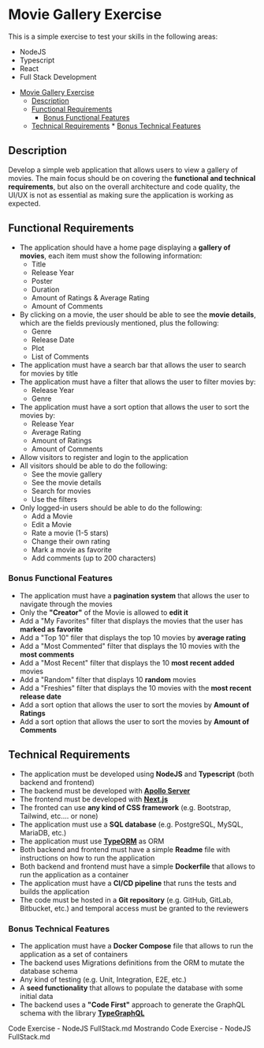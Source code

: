 # Movie Gallery Exercise

This is a simple exercise to test your skills in the following areas:

- NodeJS
- Typescript
- React
- Full Stack Development

<!-- TOC -->

- [Movie Gallery Exercise](#movie-gallery-exercise)
  - [Description](#description)
  - [Functional Requirements](#functional-requirements)
    - [Bonus Functional Features](#bonus-functional-features)
  - [Technical Requirements](#technical-requirements) \* [Bonus Technical Features](#bonus-technical-features)
  <!-- TOC -->

## Description

Develop a simple web application that allows users to view a gallery of movies. The main focus should be on covering
the **functional and technical requirements**, but also on the overall architecture and code quality, the UI/UX is
not as essential as making sure the application is working as expected.

## Functional Requirements

- The application should have a home page displaying a **gallery of movies**, each item must show the following
  information:
  - Title
  - Release Year
  - Poster
  - Duration
  - Amount of Ratings & Average Rating
  - Amount of Comments
- By clicking on a movie, the user should be able to see the **movie details**, which are the fields previously
  mentioned, plus the following:
  - Genre
  - Release Date
  - Plot
  - List of Comments
- The application must have a search bar that allows the user to search for movies by title
- The application must have a filter that allows the user to filter movies by:
  - Release Year
  - Genre
- The application must have a sort option that allows the user to sort the movies by:
  - Release Year
  - Average Rating
  - Amount of Ratings
  - Amount of Comments
- Allow visitors to register and login to the application
- All visitors should be able to do the following:
  - See the movie gallery
  - See the movie details
  - Search for movies
  - Use the filters
- Only logged-in users should be able to do the following:
  - Add a Movie
  - Edit a Movie
  - Rate a movie (1-5 stars)
  - Change their own rating
  - Mark a movie as favorite
  - Add comments (up to 200 characters)

### Bonus Functional Features

- The application must have a **pagination system** that allows the user to navigate through the movies
- Only the **"Creator"** of the Movie is allowed to **edit it**
- Add a "My Favorites" filter that displays the movies that the user has **marked as favorite**
- Add a "Top 10" filer that displays the top 10 movies by **average rating**
- Add a "Most Commented" filter that displays the 10 movies with the **most comments**
- Add a "Most Recent" filter that displays the 10 **most recent added** movies
- Add a "Random" filter that displays 10 **random** movies
- Add a "Freshies" filter that displays the 10 movies with the **most recent release date**
- Add a sort option that allows the user to sort the movies by **Amount of Ratings**
- Add a sort option that allows the user to sort the movies by **Amount of Comments**

## Technical Requirements

- The application must be developed using **NodeJS** and **Typescript** (both backend and frontend)
- The backend must be developed with **[Apollo Server][apollo-server]**
- The frontend must be developed with **[Next.js][nextjs]**
- The fronted can use **any kind of CSS framework** (e.g. Bootstrap, Tailwind, etc.... or none)
- The application must use a **SQL database** (e.g. PostgreSQL, MySQL, MariaDB, etc.)
- The application must use **[TypeORM][typeorm]** as ORM
- Both backend and frontend must have a simple **Readme** file with instructions on how to run the application
- Both backend and frontend must have a simple **Dockerfile** that allows to run the application as a container
- The application must have a **CI/CD pipeline** that runs the tests and builds the application
- The code must be hosted in a **Git repository** (e.g. GitHub, GitLab, Bitbucket, etc.) and temporal access must be
  granted to the reviewers

### Bonus Technical Features

- The application must have a **Docker Compose** file that allows to run the application as a set of containers
- The backend uses Migrations definitions from the ORM to mutate the database schema
- Any kind of testing (e.g. Unit, Integration, E2E, etc.)
- A **seed functionality** that allows to populate the database with some initial data
- The backend uses a **"Code First"** approach to generate the GraphQL schema with the library
  **[TypeGraphQL][typegraphql]**

[apollo-server]: https://www.apollographql.com/docs/apollo-server/
[nextjs]: https://nextjs.org/
[typeorm]: https://typeorm.io/
[typegraphql]: https://typegraphql.com/

Code Exercise - NodeJS FullStack.md
Mostrando Code Exercise - NodeJS FullStack.md
